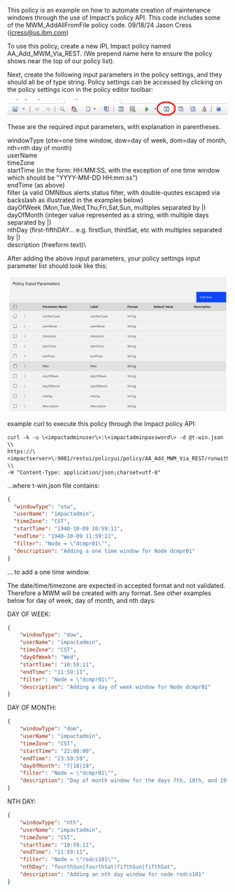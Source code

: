 This policy is an example on how to automate creation of maintenance windows through the use of Impact's policy API. This code includes some of the MWM_AddAllFromFile policy code. 
09/18/24 Jason Cress (jcress@us.ibm.com)

To use this policy, create a new IPL Impact policy named AA_Add_MWM_Via_REST. (We prepend name here to ensure the policy shows near the top of our policy list).

Next, create the following input parameters in the policy settings, and they should all be of type string. Policy settings can be accessed by clicking on the policy settings icon in the policy editor toolbar:

![image info](./images/policy-settings-icon.png)

These are the required input parameters, with explanation in parentheses.

windowType (otw=one time window, dow=day of week, dom=day of month, nth=nth day of month)\
userName\
timeZone\
startTime (in the form: HH:MM:SS, with the exception of one time window which should be "YYYY-MM-DD HH:mm:ss")\
endTime (as above)\
filter (a valid OMNIbus alerts.status filter, with double-quotes escaped via backslash as illustrated in the examples below)\
dayOfWeek (Mon,Tue,Wed,Thu,Fri,Sat,Sun, multiples separated by |)\
dayOfMonth (integer value represented as a string, with multiple days separated by |)\
nthDay (first-fifthDAY... e.g. firstSun, thirdSat, etc with multiples separated by |)\
description (freeform text)\

After adding the above input parameters, your policy settings input parameter list should look like this:

![image info](./images/input-param-list.png)
  
 example curl to execute this policy through the Impact policy API:
 
```shell
curl -k -u \<impactadminuser\>:\<impactadminpassword\> -d @t-win.json \\
https://\<impactserver>\:9081/restui/policyui/policy/AA_Add_MWM_Via_REST/runwithinputparameters \\ 
-H "Content-Type: application/json;charset=utf-8" 
```

...where t-win.json file contains:

```json
{
  "windowType": "otw",
  "userName": "impactadmin",
  "timeZone": "CST",
  "startTime": "1940-10-09 10:59:11",
  "endTime": "1940-10-09 11:59:11",
  "filter": "Node = \"dcmpr01\"",
  "description": "Adding a one time window for Node dcmpr01" 
}
```

... to add a one time window. 

 The date/time/timezone are expected in accepted format and not validated. 
 Therefore a MWM will be created with any format. See other examples below for day of week, day of month, and nth days:

DAY OF WEEK: 
```json
{
    "windowType": "dow",
    "userName": "impactadmin",
    "timeZone": "CST",
    "dayOfWeek": "Wed",
    "startTime": "10:59:11",
    "endTime": "11:59:11",
    "filter": "Node = \"dcmpr01\"",
    "description": "Adding a day of week window for Node dcmpr01" 
}
```

DAY OF MONTH:
```json
{
    "windowType": "dom",
    "userName": "impactadmin",
    "timeZone": "CST",
    "startTime": "22:00:00",
    "endTime": "23:59:59",
    "dayOfMonth": "7|18|19",
    "filter": "Node = \"dcmpr01\"",
    "description": "Day of month window for the days 7th, 18th, and 19th for node dcmpr01" 
}
```

NTH DAY:
```json
{
    "windowType": "nth",
    "userName": "impactadmin",
    "timeZone": "CST",
    "startTime": "10:59:11",
    "endTime": "11:59:11",
    "filter": "Node = \"rodcs101\"",
    "nthDay": "fourthSun|fourthSat|fifthSun|fifthSat",
    "description": "Adding an nth day window for node rodcs101"
}
```


